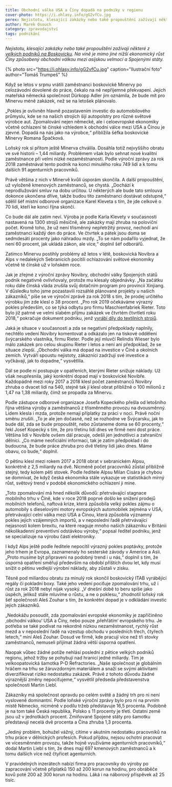 ```yaml
---
title: Obchodní válka USA a Číny dopadá na podniky v regionu
cover-photo: https://i.ohlasy.info/gG2vfCu.jpg
perex: Nejistotu, klesající zakázky nebo také propouštění zažívají některé z velkých podniků na Boskovicku. Na vině je mimo jiné nižší ekonomický růst Číny způsobený její obchodní válkou se Spojenými státy.
author: Marek Osouch
category: zpravodajství
tags: podnikání
---
```


*Nejistotu, klesající zakázky nebo také propouštění zažívají některé z [velkých podniků na Boskovicku](https://ohlasy.info/clanky/2019/03/prehled-firem.html). Na vině je mimo jiné nižší ekonomický růst Číny způsobený obchodní válkou mezi asijskou velmocí a Spojenými státy.*

{% photo src="https://i.ohlasy.info/gG2vfCu.jpg" caption="Ilustrační foto" author="Tomáš Trumpeš" %}

Když se letos v srpnu vrátili zaměstnanci boskovické Minervy po celozávodní dovolené do práce, čekalo na ně nepříjemné překvapení. Jejich mateřská německá společnost Dürkopp Adler jim oznámila, že bude mít pro Minervu méně zakázek, než se na letošek plánovalo.

„Pokles je ovlivněn hlavně pozastavením investic do automobilového průmyslu, kde se na našich strojích šijí autopolstry pro různé světové výrobce aut. Zpomalování nejen německé, ale i celoevropské ekonomiky včetně ochlazení té čínské vzhledem k obchodní válce mezi USA a Čínou je zjevné. Dopadá na nás jako na výrobce,“ přiblížila šéfka boskovické Minervy Romana Špačková.

Loňský rok si přitom ještě Minerva chválila. Dosáhla totiž nejvyššího obratu ve své historii – 1,44 miliardy. Problémem však bylo sehnat nové kvalitní zaměstnance při velmi nízké nezaměstnanosti. Podle výroční zprávy za rok 2018 zaměstnával tento podnik na konci minulého roku 749 lidí a k tomu dalších 91 agenturních pracovníků.

Právě většina z nich v Minervě kvůli úsporám skončila. A další propouštění, už vyloženě kmenových zaměstnanců, se chystá. „Dochází k neprodlužování smluv na dobu určitou. U některých ale bude tato smlouva dokonce ukončena dříve, takže budou tito zaměstnanci dostávat odstupné,“ sdělil šéf místní odborové organizace Karel Kleveta s tím, že jde celkově o 70 lidí, kteří ke konci října skončí. 

Co bude dál ale zatím neví. Výroba je podle Karla Klevety v současnosti nastavená na 1300 strojů měsíčně, ale zakázky mají zhruba na poloviční počet. Kromě toho, že už není třísměnný nepřetržitý provoz, nechodí ani zaměstnanci každý den do práce. Ve čtvrtek a pátek jsou doma se sedmdesáti procenty jako náhradou mzdy. „To se nám podařilo vyjednat, že není 60 procent, jak ukládá zákon, ale více,“ doplnil šéf odborářů.

Zatímco Minervu postihly problémy až letos v létě, boskovická Novibra a Alps v nedalekých Sebranicích pocítili ochlazování světové ekonomiky včetně té čínské už v loňském roce.

Jak je zřejmé z výroční zprávy Novibry, obchodní války Spojených států podnik negativně ovlivňovaly, protože mu klesaly objednávky. „Na začátku roku dále čínská vláda zrušila svůj dotačním program pro provincii Xinjiang. V důsledku toho jsme pozastavili rozsáhlé plánované projekty u našich zákazníků,“ píše se ve výroční zprávě za rok 2018 s tím, že prodej určitého výrobku jim zde klesl o 38 procent. „Pro rok 2019 očekáváme výrazný pokles především, co se týká odbytu pro firmu Maschienfabriek Rieter. Toto bylo již patrné ve velmi slabém příjmu zakázek ve čtvrtém čtvrtletí roku 2018,“ pokračuje dokument podniku, jenž [vyrábí díly do textilních strojů](https://ohlasy.info/clanky/2019/03/rozhovor-kulzer.html).

Jaká je situace v současnosti a zda se negativní předpoklady naplnily, nechtělo vedení Novibry komentovat a odkázalo jen na tiskové oddělení švýcarského vlastníka, firmu Rieter. Podle její mluvčí Relindis Wieser bylo málo zakázek pro celou skupinu Rieter i letos a není ani předpoklad, že se situace zlepší. „Obchodní válka má dopad na investice v Číně a okolních zemích. Vytváří spoustu nejistoty, zákazníci zadržují své investice a vyčkávají, jak to dopadne,“ vysvětlila.

Dál se podle ní postupuje v opatřeních, kterými Rieter snižuje náklady. Už však neupřesnila, jaký konkrétní dopad mají v boskovické Novibře. Každopádně mezi roky 2017 a 2018 klesl počet zaměstnanců Novibry zhruba o dvacet lidí na 540, stejně tak jí klesl obrat přibližně o 100 milionů z 1,47 na 1,38 miliardy, čímž se propadla za Minervu.

Podle zástupce odborové organizace Josefa Kopeckého přešla od letošního října většina výroby a zaměstnanců z třísměnného provozu na dvousměnný. Lidem klesla i mzda, protože nemají příplatky za práci v noci. Právě noční směnu zrušili. „To je ale jen dočasně, než se rozhodne ve Švýcarsku, jak to bude dál, zda se bude propouštět, nebo zůstaneme doma se 60 procenty,“ řekl Josef Kopecký s tím, že pro třetinu lidí dnes ve firmě není dost práce. Většina lidí v Novibře ovšem dál pracuje, odešli jen jednotlivci a zahraniční dělníci. „Co máme neoficiální informaci, tak je zatím předpoklad i do budoucna, že bude práce zhruba pro dvě třetiny lidí jako dnes. Máme obavu, co bude,“ doplnil.

O pětinu klesl mezi rokem 2017 a 2018 obrat v sebranickém Alpsu, konkrétně z 2,5 miliardy na dvě. Nicméně počet pracovníků zůstal přibližně stejný, tedy kolem pěti stovek. Podle ředitele Alpsu Milan Cisára je chybou se domnívat, že když česká ekonomika stále vykazuje ve statistikách mírný růst, světový trend v podobě ekonomického ochlazení ji mine.

„Toto zpomalování má hned několik důvodů: přetrvávající stagnace mobilního trhu v Číně, kde v roce 2018 poprvé došlo ke snížení prodejů mobilních telefonů, naftová krize, která způsobila velký pokles zájmu o automobily s dieselovými motory evropských automobilek zejména v USA, přetrvávající celní válka mezi USA a Čínou, která způsobila významný pokles jejich vzájemných importů, a v neposlední řadě přetrvávající nejasnosti kolem brexitu, na které reaguje mnoho našich zákazníku v Británii několikadenní preventivní odstávkou výroby,“ popsal ředitel podniku, jenž se specializuje na výrobu částí elektroniky.

I když Alps ještě podle ředitele nepocítil výrazný pokles poptávky, protože jeho trhem je Evropa, zaznamenaly ho sesterské závody v Americe a Asii. „Proto musíme být připraveni na podobný trend i u nás,“ doplnil s tím, že úsporná opatření směřují především na období příštích dvou let, kdy musí snížit o pětinu vedlejší výrobní náklady, aby zůstali v zisku.

Těsně pod miliardou obratu za minulý rok skončil boskovický ITAB vyrábějící regály či pokladní boxy. Také jeho vedení pociťuje zpomalování trhu, už i růst za rok 2018 nebyl nijak vysoký. „V dnešní době to beru spíše jako úspěch, jelikož stále mluvíme o růstu, a ne o poklesu,“ zhodnotil loňský rok šéf společnosti Aleš Zouhar s tím, že konkrétní dopad je v odkládání investic jejich zákazníků.

„Nedokážu posoudit, zda zpomalování evropské ekonomiky je zapříčiněno ‚obchodní válkou‘ USA a Číny, nebo pouze ‚přehřátím‘ evropského trhu. Je potřeba se také podívat na rekordně nízkou nezaměstnanost, rychlý růst mezd a v neposlední řadě na vzestup obchodu v posledních třech, čtyřech letech,“ míní Aleš Zouhar. Dosud ve firmě, kde pracují více než tři stovky zaměstnanců, nemuseli přijímat žádná větší úsporná opatření.

Naopak vůbec žádné potíže nehlásí poslední z pětice velkých podniků regionu, jehož tržby se pohybují nad hranicí jedné miliardy. Tím je velkoopatovická šamotka P-D Refractories. „Naše společnost je globálním hráčem na trhu se žáruvzdorným materiálem a snaží se svými aktivitami diverzifikovat riziko nedostatku zakázek. Právě z tohoto důvodu žádné výraznější změny nepociťujeme,“ vysvětlil předseda představenstva společnosti Martin Liebl.

Zákazníky má společnost opravdu po celém světě a žádný trh pro ni není vysloveně dominantní. Podle loňské výroční zprávy bylo pro ni na prvním místě Německo, nicméně v podílu tržeb představuje 16,5 procenta. Podobně je na tom také Česká republika, Polsko s 11 procenty je třetí. Ostatní země jsou už v jednotkách procent. Zmiňované Spojené státy pro šamotku představují necelá dvě procenta a Čína zhruba 1,3 procenta.

„Jediný problém, bohužel vážný, cítíme v akutním nedostatku pracovníků na trhu práce v dělnických profesích. Pokud přijdou, nejsou ochotni pracovat ve vícesměnném provozu, takže hojně využíváme agenturních pracovníků,“ dodal Martin Liebl s tím, že dnes mají 697 kmenových zaměstnanců a k tomu dalších více než čtyřicet agenturních.

V pravidelných inzerátech nabízí firma pro pracovníky do výroby po zapracování včetně příplatků 150 až 200 korun na hodinu, pro obráběče kovů poté 200 až 300 korun na hodinu. Láká i na náborový příspěvek až 25 tisíc.
